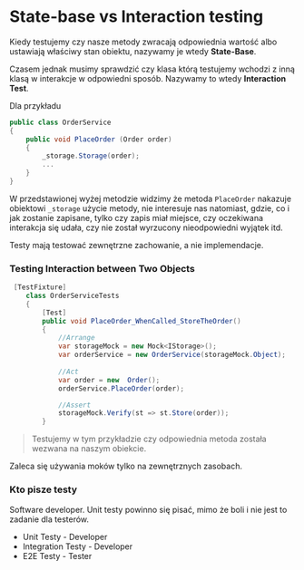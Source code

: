 # State-base vs Interaction testing

Kiedy testujemy czy nasze metody zwracają odpowiednia wartość albo ustawiają właściwy stan obiektu, nazywamy je wtedy **State-Base**.

Czasem jednak musimy sprawdzić czy klasa którą testujemy wchodzi z inną klasą w interakcje w odpowiedni sposób. Nazywamy to wtedy **Interaction Test**.

Dla przykładu

```csharp
public class OrderService
{
    public void PlaceOrder (Order order)
    {
        _storage.Storage(order);
        ...
    }
}
```

W przedstawionej wyżej metodzie widzimy że metoda `PlaceOrder` nakazuje obiektowi `_storage` użycie metody, nie interesuje nas natomiast, gdzie, co i jak zostanie zapisane, tylko czy zapis miał miejsce, czy oczekiwana interakcja się udała, czy nie został wyrzucony nieodpowiedni wyjątek itd. 

Testy mają testować zewnętrzne zachowanie, a nie implemendacje. 

### Testing Interaction between Two Objects

```csharp
 [TestFixture]
    class OrderServiceTests
    {
        [Test]
        public void PlaceOrder_WhenCalled_StoreTheOrder()
        {
            //Arrange
            var storageMock = new Mock<IStorage>();
            var orderService = new OrderService(storageMock.Object);
            
            //Act
            var order = new  Order();
            orderService.PlaceOrder(order);

            //Assert
            storageMock.Verify(st => st.Store(order));
        }
```

> Testujemy w tym przykładzie czy odpowiednia metoda została wezwana na naszym obiekcie.

Zaleca się używania moków tylko na zewnętrznych zasobach.

### Kto pisze testy

Software developer. Unit testy powinno się pisać, mimo że boli i nie jest to zadanie dla testerów. 

* Unit Testy - Developer
* Integration Testy - Developer
* E2E Testy - Tester

